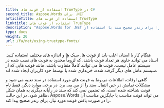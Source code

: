 ```yaml
---
title: استفاده از فونت های TrueType در C#
second_title: Aspose.Words برای .NET
articleTitle: استفاده از فونت های TrueType
linktitle: استفاده از فونت های TrueType
description: "Aspose.Words for .NET می تواند فونت مناسب یا جایگزین مناسب آن را برای رندر صحیح سند با استفاده از C# پیدا کند. این تضمین می کند که تفاوت بین سند نمایش داده شده و سند اصلی زمانی که اطلاعات کافی در مورد یک فونت وجود ندارد حداقل باشد."
type: docs
weight: 20
url: /fa/net/using-truetype-fonts/
---
```


هنگام کار با اسناد، اغلب باید از فونت ها، سبک ها و اندازه های مختلف استفاده کنید. اسناد می توانند حاوی هر تعداد فونت باشند، که لزوماً محدود به فونت های نصب شده در سیستم عامل نیست. فونت ها می توانند کاملاً متفاوت باشند، مانند فونت هایی که از سیستم عامل های دیگر گرفته شده، خریداری شده یا توسط خود کاربران ایجاد شده اند.

گاهی اوقات، اطلاعات مربوط به فونت های مورد استفاده در سند تعبیه می شود و مشکلات نمایش در حین انتقال سند را از بین می برد. در برخی موارد دیگر، فقط نام فونت شناخته شده است، که تضمین نمی کند که سند در رایانه دیگری به همان شکل ظاهر شود. در این حالت، Aspose.Words می تواند فونت مناسب یا جایگزین مناسب آن را در صورت یافتن فونت مورد نیاز، برای رندر صحیح پیدا کند.
